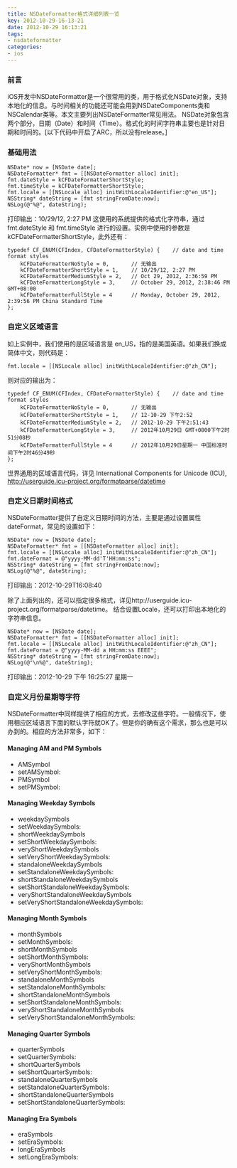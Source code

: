 ```yaml
---
title: NSDateFormatter格式详细列表一览
key: 2012-10-29-16-13-21
date: 2012-10-29 16:13:21
tags:
- nsdateformatter
categories:
- ios
---
```


### 前言
iOS开发中NSDateFormatter是一个很常用的类，用于格式化NSDate对象，支持本地化的信息。与时间相关的功能还可能会用到NSDateComponents类和NSCalendar类等。本文主要列出NSDateFormatter常见用法。
NSDate对象包含两个部分，日期（Date）和时间（Time）。格式化的时间字符串主要也是针对日期和时间的。[以下代码中开启了ARC，所以没有release。]
<!-- more -->

### 基础用法
```objc
NSDate* now = [NSDate date];
NSDateFormatter* fmt = [[NSDateFormatter alloc] init];
fmt.dateStyle = kCFDateFormatterShortStyle;
fmt.timeStyle = kCFDateFormatterShortStyle;
fmt.locale = [[NSLocale alloc] initWithLocaleIdentifier:@"en_US"];
NSString* dateString = [fmt stringFromDate:now];
NSLog(@"%@", dateString);
```
打印输出：10/29/12, 2:27 PM
这使用的系统提供的格式化字符串，通过 fmt.dateStyle 和 fmt.timeStyle 进行的设置。实例中使用的参数是 kCFDateFormatterShortStyle，此外还有：

```objc
typedef CF_ENUM(CFIndex, CFDateFormatterStyle) {    // date and time format styles
    kCFDateFormatterNoStyle = 0,       // 无输出
    kCFDateFormatterShortStyle = 1,    // 10/29/12, 2:27 PM
    kCFDateFormatterMediumStyle = 2,   // Oct 29, 2012, 2:36:59 PM
    kCFDateFormatterLongStyle = 3,     // October 29, 2012, 2:38:46 PM GMT+08:00
    kCFDateFormatterFullStyle = 4      // Monday, October 29, 2012, 2:39:56 PM China Standard Time
};
```
### 自定义区域语言
如上实例中，我们使用的是区域语言是 en_US，指的是美国英语。如果我们换成简体中文，则代码是：
```objc
fmt.locale = [[NSLocale alloc] initWithLocaleIdentifier:@"zh_CN"];
```
则对应的输出为：
```objc
typedef CF_ENUM(CFIndex, CFDateFormatterStyle) {    // date and time format styles
    kCFDateFormatterNoStyle = 0,       // 无输出
    kCFDateFormatterShortStyle = 1,    // 12-10-29 下午2:52
    kCFDateFormatterMediumStyle = 2,   // 2012-10-29 下午2:51:43
    kCFDateFormatterLongStyle = 3,     // 2012年10月29日 GMT+0800下午2时51分08秒
    kCFDateFormatterFullStyle = 4      // 2012年10月29日星期一 中国标准时间下午2时46分49秒
};
```
世界通用的区域语言代码，详见 International Components for Unicode (ICU),  http://userguide.icu-project.org/formatparse/datetime

### 自定义日期时间格式
NSDateFormatter提供了自定义日期时间的方法，主要是通过设置属性 dateFormat，常见的设置如下：
```objc
NSDate* now = [NSDate date];
NSDateFormatter* fmt = [[NSDateFormatter alloc] init];
fmt.locale = [[NSLocale alloc] initWithLocaleIdentifier:@"zh_CN"];
fmt.dateFormat = @"yyyy-MM-dd'T'HH:mm:ss";
NSString* dateString = [fmt stringFromDate:now];
NSLog(@"%@", dateString);
```
打印输出：2012-10-29T16:08:40

除了上面列出的，还可以指定很多格式，详见http://userguide.icu-project.org/formatparse/datetime。
结合设置Locale，还可以打印出本地化的字符串信息。
```objc
NSDate* now = [NSDate date];
NSDateFormatter* fmt = [[NSDateFormatter alloc] init];
fmt.locale = [[NSLocale alloc] initWithLocaleIdentifier:@"zh_CN"];
fmt.dateFormat = @"yyyy-MM-dd a HH:mm:ss EEEE";
NSString* dateString = [fmt stringFromDate:now];
NSLog(@"\n%@", dateString);
```
打印输出：2012-10-29 下午 16:25:27 星期一

### 自定义月份星期等字符
NSDateFormatter中同样提供了相应的方式，去修改这些字符。一般情况下，使用相应区域语言下面的默认字符就OK了。但是你的确有这个需求，那么也是可以办到的。相应的方法非常多，如下：

#### Managing AM and PM Symbols
- AMSymbol
- setAMSymbol:
- PMSymbol
- setPMSymbol:

#### Managing Weekday Symbols
- weekdaySymbols
- setWeekdaySymbols:
- shortWeekdaySymbols
- setShortWeekdaySymbols:
- veryShortWeekdaySymbols
- setVeryShortWeekdaySymbols:
- standaloneWeekdaySymbols
- setStandaloneWeekdaySymbols:
- shortStandaloneWeekdaySymbols
- setShortStandaloneWeekdaySymbols:
- veryShortStandaloneWeekdaySymbols
- setVeryShortStandaloneWeekdaySymbols:

#### Managing Month Symbols
- monthSymbols
- setMonthSymbols:
- shortMonthSymbols
- setShortMonthSymbols:
- veryShortMonthSymbols
- setVeryShortMonthSymbols:
- standaloneMonthSymbols
- setStandaloneMonthSymbols:
- shortStandaloneMonthSymbols
- setShortStandaloneMonthSymbols:
- veryShortStandaloneMonthSymbols
- setVeryShortStandaloneMonthSymbols:

#### Managing Quarter Symbols
- quarterSymbols
- setQuarterSymbols:
- shortQuarterSymbols
- setShortQuarterSymbols:
- standaloneQuarterSymbols
- setStandaloneQuarterSymbols:
- shortStandaloneQuarterSymbols
- setShortStandaloneQuarterSymbols:

#### Managing Era Symbols
- eraSymbols
- setEraSymbols:
- longEraSymbols
- setLongEraSymbols:
